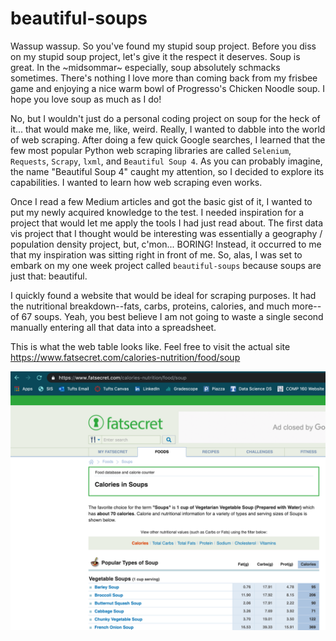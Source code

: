 # beautiful-soups

Wassup wassup. So you've found my stupid soup project. Before you diss on my stupid soup project, let's give it the respect it deserves. Soup is great. In the \~midsommar\~ especially, soup absolutely schmacks sometimes. There's nothing I love more than coming back from my frisbee game and enjoying a nice warm bowl of Progresso's Chicken Noodle soup. I hope you love soup as much as I do!

No, but I wouldn't just do a personal coding project on soup for the heck of it... that would make me, like, weird. Really, I wanted to dabble into the world of web scraping. After doing a few quick Google searches, I learned that the few most popular Python web scraping libraries are called `Selenium`, `Requests`, `Scrapy`, `lxml`, and `Beautiful Soup 4`. As you can probably imagine, the name "Beautiful Soup 4" caught my attention, so I decided to explore its capabilities. I wanted to learn how web scraping even works. 

Once I read a few Medium articles and got the basic gist of it, I wanted to put my newly acquired knowledge to the test. I needed inspiration for a project that would let me apply the tools I had just read about. The first data vis project that I thought would be interesting was essentially a geography / population density project, but, c'mon... BORING! Instead, it occurred to me that my inspiration was sitting right in front of me. So, alas, I was set to embark on my one week project called `beautiful-soups` because soups are just that: beautiful. 

I quickly found a website that would be ideal for scraping purposes. It had the nutritional breakdown--fats, carbs, proteins, calories, and much more--of 67 soups. Yeah, you best believe I am not going to waste a single second manually entering all that data into a spreadsheet. 

This is what the web table looks like. Feel free to visit the actual site https://www.fatsecret.com/calories-nutrition/food/soup

![soup website](webpage_photo.png)
